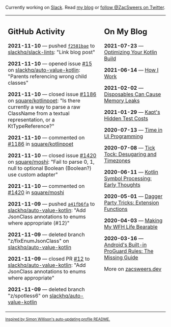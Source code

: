Currently working on [Slack](https://slack.com/). Read [my blog](https://zacsweers.dev/) or [follow @ZacSweers on Twitter](https://twitter.com/ZacSweers).

<table><tr><td valign="top" width="60%">

## GitHub Activity
<!-- githubActivity starts -->
**2021-11-10** — pushed [`f2581bae`](https://github.com/slackhq/slack-lints/commit/f2581bae4a6777eff915d16104ee2032e02959b2) to [slackhq/slack-lints](https://api.github.com/repos/slackhq/slack-lints): "Link blog post"

**2021-11-10** — opened issue [#15](https://api.github.com/repos/slackhq/auto-value-kotlin/issues/15) on [slackhq/auto-value-kotlin](https://api.github.com/repos/slackhq/auto-value-kotlin): "Parents referencing wrong child classes"

**2021-11-10** — closed issue [#1186](https://api.github.com/repos/square/kotlinpoet/issues/1186) on [square/kotlinpoet](https://api.github.com/repos/square/kotlinpoet): "Is there currently a way to parse a raw ClassName from a textual representation, or a KtTypeReference?"

**2021-11-10** — commented on [#1186](https://github.com/square/kotlinpoet/issues/1186#issuecomment-965312170) in [square/kotlinpoet](https://api.github.com/repos/square/kotlinpoet)

**2021-11-10** — closed issue [#1420](https://api.github.com/repos/square/moshi/issues/1420) on [square/moshi](https://api.github.com/repos/square/moshi): "Fail to parse 0, 1, null to optional Boolean (Boolean?) use custom adapter"

**2021-11-10** — commented on [#1420](https://github.com/square/moshi/issues/1420#issuecomment-965289159) in [square/moshi](https://api.github.com/repos/square/moshi)

**2021-11-09** — pushed [`a41fb6fa`](https://github.com/slackhq/auto-value-kotlin/commit/a41fb6fabd4ae1fe9cc1c9cf90c9c5824cb2a7c3) to [slackhq/auto-value-kotlin](https://api.github.com/repos/slackhq/auto-value-kotlin): "Add JsonClass annotations to enums where appropriate (#12)"

**2021-11-09** — deleted branch "z/fixEnumJsonClass" on [slackhq/auto-value-kotlin](https://api.github.com/repos/slackhq/auto-value-kotlin)

**2021-11-09** — closed PR [#12](https://api.github.com/repos/slackhq/auto-value-kotlin/pulls/12) to [slackhq/auto-value-kotlin](https://api.github.com/repos/slackhq/auto-value-kotlin): "Add JsonClass annotations to enums where appropriate"

**2021-11-09** — deleted branch "z/spotless6" on [slackhq/auto-value-kotlin](https://api.github.com/repos/slackhq/auto-value-kotlin)
<!-- githubActivity ends -->
</td><td valign="top" width="40%">

## On My Blog
<!-- blog starts -->
**2021-07-23** — [Optimizing Your Kotlin Build](https://www.zacsweers.dev/optimizing-your-kotlin-build/)

**2021-06-14** — [How I Work](https://www.zacsweers.dev/how-i-work/)

**2021-02-02** — [Disposables Can Cause Memory Leaks](https://www.zacsweers.dev/disposables-can-cause-memory-leaks/)

**2021-01-29** — [Kapt's Hidden Test Costs](https://www.zacsweers.dev/kapts-hidden-test-costs/)

**2020-07-13** — [Time in UI Programming](https://www.zacsweers.dev/time-in-ui/)

**2020-07-08** — [Tick Tock: Desugaring and Timezones](https://www.zacsweers.dev/ticktock-desugaring-timezones/)

**2020-06-11** — [Kotlin Symbol Processing: Early Thoughts](https://www.zacsweers.dev/kotlin-symbol-processor-early-thoughts/)

**2020-05-01** — [Dagger Party Tricks: Extension Functions](https://www.zacsweers.dev/dagger-party-tricks-extension-functions/)

**2020-04-03** — [Making My WFH Life Bearable](https://www.zacsweers.dev/making-wfh-life-bearable/)

**2020-03-16** — [Android's Built-in ProGuard Rules: The Missing Guide](https://www.zacsweers.dev/android-proguard-rules/)
<!-- blog ends -->
More on [zacsweers.dev](https://zacsweers.dev/)
</td></tr></table>

<sub><a href="https://simonwillison.net/2020/Jul/10/self-updating-profile-readme/">Inspired by Simon Willison's auto-updating profile README.</a></sub>
